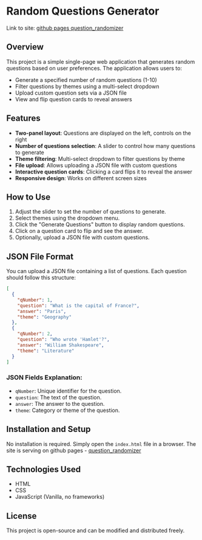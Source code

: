 # Random Questions Generator

Link to site: [github pages question_randomizer](https://dkavaliou-by.github.io/question_randomizer/)

## Overview
This project is a simple single-page web application that generates random questions based on user preferences. The application allows users to:
- Generate a specified number of random questions (1-10)
- Filter questions by themes using a multi-select dropdown
- Upload custom question sets via a JSON file
- View and flip question cards to reveal answers

## Features
- **Two-panel layout**: Questions are displayed on the left, controls on the right
- **Number of questions selection**: A slider to control how many questions to generate
- **Theme filtering**: Multi-select dropdown to filter questions by theme
- **File upload**: Allows uploading a JSON file with custom questions
- **Interactive question cards**: Clicking a card flips it to reveal the answer
- **Responsive design**: Works on different screen sizes

## How to Use
1. Adjust the slider to set the number of questions to generate.
2. Select themes using the dropdown menu.
3. Click the "Generate Questions" button to display random questions.
4. Click on a question card to flip and see the answer.
5. Optionally, upload a JSON file with custom questions.

## JSON File Format
You can upload a JSON file containing a list of questions. Each question should follow this structure:
```json
[
  {
    "qNumber": 1,
    "question": "What is the capital of France?",
    "answer": "Paris",
    "theme": "Geography"
  },
  {
    "qNumber": 2,
    "question": "Who wrote 'Hamlet'?",
    "answer": "William Shakespeare",
    "theme": "Literature"
  }
]
```
### JSON Fields Explanation:
- `qNumber`: Unique identifier for the question.
- `question`: The text of the question.
- `answer`: The answer to the question.
- `theme`: Category or theme of the question.

## Installation and Setup
No installation is required. Simply open the `index.html` file in a browser.
The site is serving on github pages - [question_randomizer](https://dkavaliou-by.github.io/question_randomizer/)

## Technologies Used
- HTML
- CSS
- JavaScript (Vanilla, no frameworks)

## License
This project is open-source and can be modified and distributed freely.

